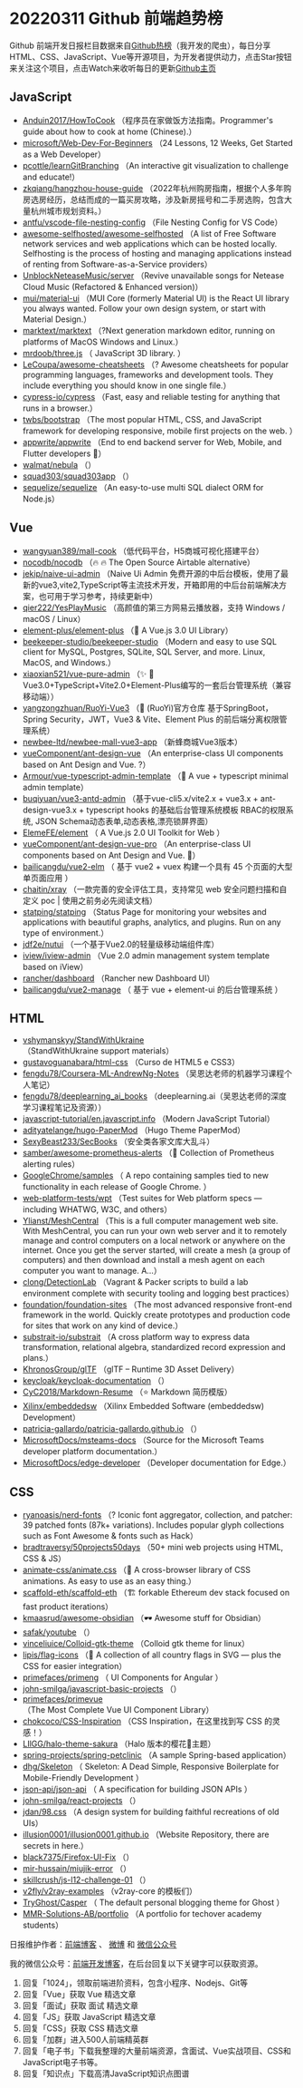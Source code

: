 # 20220311 Github 前端趋势榜

Github 前端开发日报栏目数据来自[Github热榜](https://github.qdkfweb.cn/)（我开发的爬虫），每日分享HTML、CSS、JavaScript、Vue等开源项目，为开发者提供动力，点击Star按钮来关注这个项目，点击Watch来收听每日的更新[Github主页](https://github.com/kujian/githubTrending)
## JavaScript

* [Anduin2017/HowToCook](https://github.com/Anduin2017/HowToCook) （程序员在家做饭方法指南。Programmer's guide about how to cook at home (Chinese).）
* [microsoft/Web-Dev-For-Beginners](https://github.com/microsoft/Web-Dev-For-Beginners) （24 Lessons, 12 Weeks, Get Started as a Web Developer）
* [pcottle/learnGitBranching](https://github.com/pcottle/learnGitBranching) （An interactive git visualization to challenge and educate!）
* [zkqiang/hangzhou-house-guide](https://github.com/zkqiang/hangzhou-house-guide) （2022年杭州购房指南，根据个人多年购房选房经历，总结而成的一篇买房攻略，涉及新房摇号和二手房选购，包含大量杭州城市规划资料。）
* [antfu/vscode-file-nesting-config](https://github.com/antfu/vscode-file-nesting-config) （File Nesting Config for VS Code）
* [awesome-selfhosted/awesome-selfhosted](https://github.com/awesome-selfhosted/awesome-selfhosted) （A list of Free Software network services and web applications which can be hosted locally. Selfhosting is the process of hosting and managing applications instead of renting from Software-as-a-Service providers）
* [UnblockNeteaseMusic/server](https://github.com/UnblockNeteaseMusic/server) （Revive unavailable songs for Netease Cloud Music (Refactored &amp; Enhanced version)）
* [mui/material-ui](https://github.com/mui/material-ui) （MUI Core (formerly Material UI) is the React UI library you always wanted. Follow your own design system, or start with Material Design.）
* [marktext/marktext](https://github.com/marktext/marktext) （?Next generation markdown editor, running on platforms of MacOS Windows and Linux.）
* [mrdoob/three.js](https://github.com/mrdoob/three.js) （
        JavaScript 3D library.
      ）
* [LeCoupa/awesome-cheatsheets](https://github.com/LeCoupa/awesome-cheatsheets) （? Awesome cheatsheets for popular programming languages, frameworks and development tools. They include everything you should know in one single file.）
* [cypress-io/cypress](https://github.com/cypress-io/cypress) （Fast, easy and reliable testing for anything that runs in a browser.）
* [twbs/bootstrap](https://github.com/twbs/bootstrap) （The most popular HTML, CSS, and JavaScript framework for developing responsive, mobile first projects on the web.
      ）
* [appwrite/appwrite](https://github.com/appwrite/appwrite) （End to end backend server for Web, Mobile, and Flutter developers &#x1f680;）
* [walmat/nebula](https://github.com/walmat/nebula) （）
* [squad303/squad303app](https://github.com/squad303/squad303app) （）
* [sequelize/sequelize](https://github.com/sequelize/sequelize) （An easy-to-use multi SQL dialect ORM for Node.js）

## Vue

* [wangyuan389/mall-cook](https://github.com/wangyuan389/mall-cook) （低代码平台，H5商城可视化搭建平台）
* [nocodb/nocodb](https://github.com/nocodb/nocodb) （&#x1f525; &#x1f525; The Open Source Airtable alternative）
* [jekip/naive-ui-admin](https://github.com/jekip/naive-ui-admin) （Naive Ui Admin 免费开源的中后台模板，使用了最新的vue3,vite2,TypeScript等主流技术开发，开箱即用的中后台前端解决方案，也可用于学习参考，持续更新中）
* [qier222/YesPlayMusic](https://github.com/qier222/YesPlayMusic) （高颜值的第三方网易云播放器，支持 Windows / macOS / Linux）
* [element-plus/element-plus](https://github.com/element-plus/element-plus) （&#x1f389; A Vue.js 3.0 UI Library）
* [beekeeper-studio/beekeeper-studio](https://github.com/beekeeper-studio/beekeeper-studio) （Modern and easy to use SQL client for MySQL, Postgres, SQLite, SQL Server, and more. Linux, MacOS, and Windows.）
* [xiaoxian521/vue-pure-admin](https://github.com/xiaoxian521/vue-pure-admin) （&#x2728; &#x1f680;Vue3.0+TypeScript+Vite2.0+Element-Plus编写的一套后台管理系统（兼容移动端））
* [yangzongzhuan/RuoYi-Vue3](https://github.com/yangzongzhuan/RuoYi-Vue3) （&#x1f389; (RuoYi)官方仓库 基于SpringBoot，Spring Security，JWT，Vue3 &amp; Vite、Element Plus 的前后端分离权限管理系统）
* [newbee-ltd/newbee-mall-vue3-app](https://github.com/newbee-ltd/newbee-mall-vue3-app) （新蜂商城Vue3版本）
* [vueComponent/ant-design-vue](https://github.com/vueComponent/ant-design-vue) （An enterprise-class UI components based on Ant Design and Vue. ?）
* [Armour/vue-typescript-admin-template](https://github.com/Armour/vue-typescript-admin-template) （&#x1f596; A vue + typescript minimal admin template）
* [buqiyuan/vue3-antd-admin](https://github.com/buqiyuan/vue3-antd-admin) （基于vue-cli5.x/vite2.x + vue3.x + ant-design-vue3.x + typescript hooks 的基础后台管理系统模板 RBAC的权限系统, JSON Schema动态表单,动态表格,漂亮锁屏界面）
* [ElemeFE/element](https://github.com/ElemeFE/element) （
        A Vue.js 2.0 UI Toolkit for Web
      ）
* [vueComponent/ant-design-vue-pro](https://github.com/vueComponent/ant-design-vue-pro) （An enterprise-class UI components based on Ant Design and Vue. &#x1f41c;）
* [bailicangdu/vue2-elm](https://github.com/bailicangdu/vue2-elm) （
        基于 vue2 + vuex 构建一个具有 45 个页面的大型单页面应用
      ）
* [chaitin/xray](https://github.com/chaitin/xray) （一款完善的安全评估工具，支持常见 web 安全问题扫描和自定义 poc | 使用之前务必先阅读文档）
* [statping/statping](https://github.com/statping/statping) （Status Page for monitoring your websites and applications with beautiful graphs, analytics, and plugins. Run on any type of environment.）
* [jdf2e/nutui](https://github.com/jdf2e/nutui) （一个基于Vue2.0的轻量级移动端组件库）
* [iview/iview-admin](https://github.com/iview/iview-admin) （Vue 2.0 admin management system template based on iView）
* [rancher/dashboard](https://github.com/rancher/dashboard) （Rancher new Dashboard UI）
* [bailicangdu/vue2-manage](https://github.com/bailicangdu/vue2-manage) （
        基于 vue + element-ui 的后台管理系统
      ）

## HTML

* [vshymanskyy/StandWithUkraine](https://github.com/vshymanskyy/StandWithUkraine) （StandWithUkraine support materials）
* [gustavoguanabara/html-css](https://github.com/gustavoguanabara/html-css) （Curso de HTML5 e CSS3）
* [fengdu78/Coursera-ML-AndrewNg-Notes](https://github.com/fengdu78/Coursera-ML-AndrewNg-Notes) （吴恩达老师的机器学习课程个人笔记）
* [fengdu78/deeplearning_ai_books](https://github.com/fengdu78/deeplearning_ai_books) （deeplearning.ai（吴恩达老师的深度学习课程笔记及资源））
* [javascript-tutorial/en.javascript.info](https://github.com/javascript-tutorial/en.javascript.info) （Modern JavaScript Tutorial）
* [adityatelange/hugo-PaperMod](https://github.com/adityatelange/hugo-PaperMod) （Hugo Theme PaperMod）
* [SexyBeast233/SecBooks](https://github.com/SexyBeast233/SecBooks) （安全类各家文库大乱斗）
* [samber/awesome-prometheus-alerts](https://github.com/samber/awesome-prometheus-alerts) （&#x1f6a8; Collection of Prometheus alerting rules）
* [GoogleChrome/samples](https://github.com/GoogleChrome/samples) （
        A repo containing samples tied to new functionality in each release of Google Chrome.
      ）
* [web-platform-tests/wpt](https://github.com/web-platform-tests/wpt) （Test suites for Web platform specs — including WHATWG, W3C, and others）
* [Ylianst/MeshCentral](https://github.com/Ylianst/MeshCentral) （This is a full computer management web site. With MeshCentral, you can run your own web server and it to remotely manage and control computers on a local network or anywhere on the internet. Once you get the server started, will create a mesh (a group of computers) and then download and install a mesh agent on each computer you want to manage. A…）
* [clong/DetectionLab](https://github.com/clong/DetectionLab) （Vagrant &amp; Packer scripts to build a lab environment complete with security tooling and logging best practices）
* [foundation/foundation-sites](https://github.com/foundation/foundation-sites) （The most advanced responsive front-end framework in the world. Quickly create prototypes and production code for sites that work on any kind of device.）
* [substrait-io/substrait](https://github.com/substrait-io/substrait) （A cross platform way to express data transformation, relational algebra, standardized record expression and plans.）
* [KhronosGroup/glTF](https://github.com/KhronosGroup/glTF) （glTF – Runtime 3D Asset Delivery）
* [keycloak/keycloak-documentation](https://github.com/keycloak/keycloak-documentation) （）
* [CyC2018/Markdown-Resume](https://github.com/CyC2018/Markdown-Resume) （&#x2b50;&#xfe0f; Markdown 简历模版）
* [Xilinx/embeddedsw](https://github.com/Xilinx/embeddedsw) （Xilinx Embedded Software (embeddedsw) Development）
* [patricia-gallardo/patricia-gallardo.github.io](https://github.com/patricia-gallardo/patricia-gallardo.github.io) （）
* [MicrosoftDocs/msteams-docs](https://github.com/MicrosoftDocs/msteams-docs) （Source for the Microsoft Teams developer platform documentation.）
* [MicrosoftDocs/edge-developer](https://github.com/MicrosoftDocs/edge-developer) （Developer documentation for Edge.）

## CSS

* [ryanoasis/nerd-fonts](https://github.com/ryanoasis/nerd-fonts) （? Iconic font aggregator, collection, and patcher: 39 patched fonts (87k+ variations). Includes popular glyph collections such as Font Awesome &amp; fonts such as Hack）
* [bradtraversy/50projects50days](https://github.com/bradtraversy/50projects50days) （50+ mini web projects using HTML, CSS &amp; JS）
* [animate-css/animate.css](https://github.com/animate-css/animate.css) （&#x1f37f; A cross-browser library of CSS animations. As easy to use as an easy thing.）
* [scaffold-eth/scaffold-eth](https://github.com/scaffold-eth/scaffold-eth) （&#x1f3d7; forkable Ethereum dev stack focused on fast product iterations）
* [kmaasrud/awesome-obsidian](https://github.com/kmaasrud/awesome-obsidian) （&#x1f576;&#xfe0f; Awesome stuff for Obsidian）
* [safak/youtube](https://github.com/safak/youtube) （）
* [vinceliuice/Colloid-gtk-theme](https://github.com/vinceliuice/Colloid-gtk-theme) （Colloid gtk theme for linux）
* [lipis/flag-icons](https://github.com/lipis/flag-icons) （&#x1f38f; A collection of all country flags in SVG — plus the CSS for easier integration）
* [primefaces/primeng](https://github.com/primefaces/primeng) （
        UI Components for Angular
      ）
* [john-smilga/javascript-basic-projects](https://github.com/john-smilga/javascript-basic-projects) （）
* [primefaces/primevue](https://github.com/primefaces/primevue) （The Most Complete Vue UI Component Library）
* [chokcoco/CSS-Inspiration](https://github.com/chokcoco/CSS-Inspiration) （CSS Inspiration，在这里找到写 CSS 的灵感！）
* [LIlGG/halo-theme-sakura](https://github.com/LIlGG/halo-theme-sakura) （Halo 版本的樱花&#x1f338;主题）
* [spring-projects/spring-petclinic](https://github.com/spring-projects/spring-petclinic) （A sample Spring-based application）
* [dhg/Skeleton](https://github.com/dhg/Skeleton) （
        Skeleton: A Dead Simple, Responsive Boilerplate for Mobile-Friendly Development
      ）
* [json-api/json-api](https://github.com/json-api/json-api) （
        A specification for building JSON APIs
      ）
* [john-smilga/react-projects](https://github.com/john-smilga/react-projects) （）
* [jdan/98.css](https://github.com/jdan/98.css) （A design system for building faithful recreations of old UIs）
* [illusion0001/illusion0001.github.io](https://github.com/illusion0001/illusion0001.github.io) （Website Repository, there are secrets in here.）
* [black7375/Firefox-UI-Fix](https://github.com/black7375/Firefox-UI-Fix) （）
* [mir-hussain/miujik-error](https://github.com/mir-hussain/miujik-error) （）
* [skillcrush/js-l12-challenge-01](https://github.com/skillcrush/js-l12-challenge-01) （）
* [v2fly/v2ray-examples](https://github.com/v2fly/v2ray-examples) （v2ray-core 的模板们）
* [TryGhost/Casper](https://github.com/TryGhost/Casper) （
        The default personal blogging theme for Ghost
      ）
* [MMR-Solutions-AB/portfolio](https://github.com/MMR-Solutions-AB/portfolio) （A portfolio for techover academy students）


日报维护作者：[前端博客](https://qdkfweb.cn/) 、 [微博](https://qdkfweb.cn/go/weibo) 和 [微信公众号](https://open.weixin.qq.com/qr/code?username=caibaojian_com)

我的微信公众号：[前端开发博客](https://open.weixin.qq.com/qr/code?username=caibaojian_com)，在后台回复以下关键字可以获取资源。

1. 回复「1024」，领取前端进阶资料，包含小程序、Nodejs、Git等
2. 回复「Vue」获取 Vue 精选文章
3. 回复「面试」获取 面试 精选文章
4. 回复「JS」获取 JavaScript 精选文章
5. 回复「CSS」获取 CSS 精选文章
6. 回复「加群」进入500人前端精英群
7. 回复「电子书」下载我整理的大量前端资源，含面试、Vue实战项目、CSS和JavaScript电子书等。
8. 回复「知识点」下载高清JavaScript知识点图谱